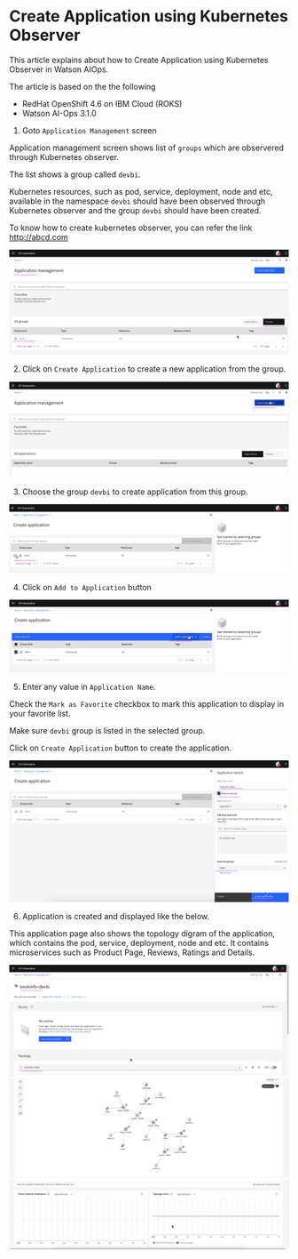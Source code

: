 # Create Application using Kubernetes Observer

This article explains about how to Create Application using Kubernetes Observer in Watson AIOps.

The article is based on the the following

- RedHat OpenShift 4.6 on IBM Cloud (ROKS)
- Watson AI-Ops 3.1.0

1. Goto `Application Management` screen

Application management screen shows list of `groups` which are observered through Kubernetes observer.

The list shows a group called `devbi`.

Kubernetes resources, such as pod, service, deployment, node and etc, available in the namespace `devbi` should have been observed through Kubernetes observer and the group `devbi` should have been created. 

To know how to create kubernetes observer, you can refer the link http://abcd.com

<img src="images/image-15.png">

2. Click on `Create Application` to create a new application from the group.

<img src="images/image-16.png">

3. Choose the group `devbi` to create application from this group.

<img src="images/image-17.png">

4. Click on `Add to Application` button

<img src="images/image-18.png">

5. Enter any value in `Application Name`.

Check the `Mark as Favorite` checkbox to mark this application to display in your favorite list.

Make sure `devbi` group is listed in the selected group.

Click on `Create Application` button to create the application.

<img src="images/image-19.png">

6. Application is created and displayed like the below.

This application page also shows the topology digram of the application, which contains the pod, service, deployment, node and etc. It contains microservices such as Product Page, Reviews, Ratings and Details.

<img src="images/image-20.png">
<img src="images/image-21.png">
<img src="images/image-22.png">
